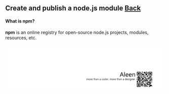 ## Create and publish a node.js module [Back](./../node.md)

#### What is npm?

**npm** is an online registry for open-source node.js projects, modules, resources, etc.

<a href="http://aleen42.github.io/" target="_blank" ><img src="./../../../../pic/tail.gif"></a>